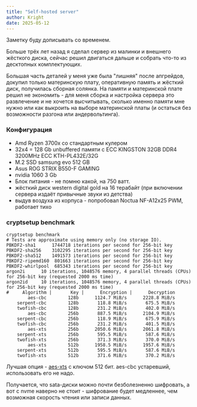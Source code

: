 ```yaml
---
title: "Self-hosted server"
author: Kright
date: 2025-05-12
---
```


Заметку буду дописывать со временем.

Больше трёх лет назад я сделал сервер из малинки и внешнего жёсткого диска, сейчас решил двигаться дальше и собрать что-то из десктопных комплектующих.

Большая часть деталей у меня уже была "лишняя" после апгрейдов, докупил только материнскую плату, оперативную память и жёсткий диск, получилась сборная солянка. На памяти и материнской плате решил не экономить - для меня сборка и настройка сервера это развлечение и не хочется высчитывать, сколько именно памяти мне нужно или как выкроить на выборе материнской платы (и остаться без возможности разгона или андервольтинга).

### Конфигурация

* Amd Ryzen 3700x со стандартным кулером
* 32x4 = 128 Gb unbuffered памяти с ECC KINGSTON 32GB DDR4 3200MHz ECC KTH-PL432E/32G
* M.2 SSD samsung evo 512 GB
* Asus ROG STRIX B550-F GAMING
* nvidia 1060 3 Gb
* Блок питания - не помню какой, на 750 ватт.
* жёсткий диск western digital gold на 16 терабайт (при включении сервера издаёт привычные звуки из детства)
* выдув воздуха из корпуса - попробовал Noctua NF-A12x25 PWM, работает тихо

### cryptsetup benchmark

```
cryptsetup benchmark
# Tests are approximate using memory only (no storage IO).
PBKDF2-sha1      1744718 iterations per second for 256-bit key
PBKDF2-sha256    3102295 iterations per second for 256-bit key
PBKDF2-sha512    1491573 iterations per second for 256-bit key
PBKDF2-ripemd160  801663 iterations per second for 256-bit key
PBKDF2-whirlpool  685343 iterations per second for 256-bit key
argon2i      10 iterations, 1048576 memory, 4 parallel threads (CPUs) for 256-bit key (requested 2000 ms time)
argon2id     10 iterations, 1048576 memory, 4 parallel threads (CPUs) for 256-bit key (requested 2000 ms time)
#     Algorithm |       Key |      Encryption |      Decryption
        aes-cbc        128b      1124.7 MiB/s      2228.8 MiB/s
    serpent-cbc        128b       118.8 MiB/s       675.5 MiB/s
    twofish-cbc        128b       231.2 MiB/s       402.0 MiB/s
        aes-cbc        256b       887.5 MiB/s      2104.9 MiB/s
    serpent-cbc        256b       118.9 MiB/s       675.9 MiB/s
    twofish-cbc        256b       231.2 MiB/s       401.5 MiB/s
        aes-xts        256b      2050.6 MiB/s      2061.8 MiB/s
    serpent-xts        256b       595.5 MiB/s       587.6 MiB/s
    twofish-xts        256b       371.3 MiB/s       370.0 MiB/s
        aes-xts        512b      1958.5 MiB/s      1957.6 MiB/s
    serpent-xts        512b       595.5 MiB/s       587.6 MiB/s
    twofish-xts        512b       371.6 MiB/s       370.2 MiB/s
```

Лучшая опция - [aes-xts](https://en.wikipedia.org/wiki/Disk_encryption_theory#XTS) с ключом 512 бит.
aes-cbc устаревший, использовать его не надо.

Получается, что sata-диски можно почти безболезненно шифровать, а вот с nvme наверно не стоит - шифрование будет медленнее, чем возможная скорость чтения или записи данных.



